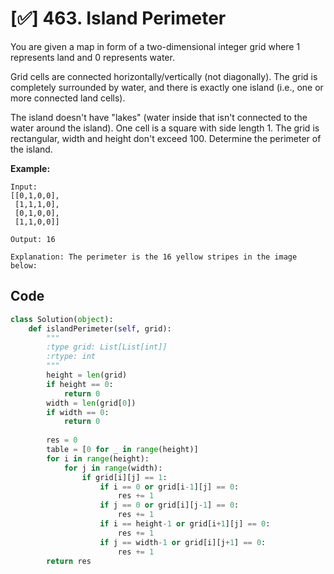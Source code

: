 # [✅] 463. Island Perimeter

You are given a map in form of a two-dimensional integer grid where 1 represents land and 0 represents water.

Grid cells are connected horizontally/vertically (not diagonally). The grid is completely surrounded by water, and there is exactly one island (i.e., one or more connected land cells).

The island doesn't have "lakes" (water inside that isn't connected to the water around the island). One cell is a square with side length 1. The grid is rectangular, width and height don't exceed 100. Determine the perimeter of the island.

 

**Example:**

```
Input:
[[0,1,0,0],
 [1,1,1,0],
 [0,1,0,0],
 [1,1,0,0]]

Output: 16

Explanation: The perimeter is the 16 yellow stripes in the image below:
```



## Code

```python
class Solution(object):
    def islandPerimeter(self, grid):
        """
        :type grid: List[List[int]]
        :rtype: int
        """
        height = len(grid)
        if height == 0:
            return 0
        width = len(grid[0])
        if width == 0:
            return 0
        
        res = 0
        table = [0 for _ in range(height)]
        for i in range(height):
            for j in range(width):
                if grid[i][j] == 1:
                    if i == 0 or grid[i-1][j] == 0:
                        res += 1
                    if j == 0 or grid[i][j-1] == 0:
                        res += 1
                    if i == height-1 or grid[i+1][j] == 0:
                        res += 1
                    if j == width-1 or grid[i][j+1] == 0:
                        res += 1
        return res
```

